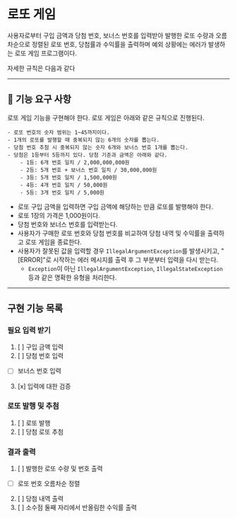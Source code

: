 # 로또 게임

사용자로부터 구입 금액과 당첨 번호, 보너스 번호를 입력받아 발행한 로또 수량과 오름차순으로 정렬된 로또 번호, 당첨률과 수익률을 출력하며 예외 
상황에는 에러가 발생하는 로또 게임 프로그램이다.

자세한 규칙은 다음과 같다

---
## 🚀 기능 요구 사항

로또 게임 기능을 구현해야 한다. 로또 게임은 아래와 같은 규칙으로 진행된다.

```
- 로또 번호의 숫자 범위는 1~45까지이다.
- 1개의 로또를 발행할 때 중복되지 않는 6개의 숫자를 뽑는다.
- 당첨 번호 추첨 시 중복되지 않는 숫자 6개와 보너스 번호 1개를 뽑는다.
- 당첨은 1등부터 5등까지 있다. 당첨 기준과 금액은 아래와 같다.
    - 1등: 6개 번호 일치 / 2,000,000,000원
    - 2등: 5개 번호 + 보너스 번호 일치 / 30,000,000원
    - 3등: 5개 번호 일치 / 1,500,000원
    - 4등: 4개 번호 일치 / 50,000원
    - 5등: 3개 번호 일치 / 5,000원
```

- 로또 구입 금액을 입력하면 구입 금액에 해당하는 만큼 로또를 발행해야 한다.
- 로또 1장의 가격은 1,000원이다.
- 당첨 번호와 보너스 번호를 입력받는다.
- 사용자가 구매한 로또 번호와 당첨 번호를 비교하여 당첨 내역 및 수익률을 출력하고 로또 게임을 종료한다.
- 사용자가 잘못된 값을 입력할 경우 `IllegalArgumentException`를 발생시키고, "[ERROR]"로 시작하는 에러 메시지를 출력 후 그 부분부터 입력을 다시 받는다.
    - `Exception`이 아닌 `IllegalArgumentException`, `IllegalStateException` 등과 같은 명확한 유형을 처리한다.
---

## 구현 기능 목록

### 필요 입력 받기
1. [ ] 구입 금액 입력
2. [ ] 당첨 번호 입력
  - [ ] 보너스 번호 입력
3. [x] 입력에 대한 검증

### 로또 발행 및 추첨
1. [ ] 로또 발행
2. [ ] 당첨 로또 추첨

### 결과 출력
1. [ ] 발행한 로또 수량 및 번호 출력
  - [ ] 로또 번호 오름차순 정렬
2. [ ] 당첨 내역 출력
3. [ ] 소수점 둘째 자리에서 반올림한 수익률 출력